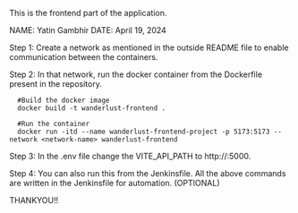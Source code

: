 This is the frontend part of the application.

NAME: Yatin Gambhir
DATE: April 19, 2024

Step 1: Create a network as mentioned in the outside README file to enable communication between the containers.

Step 2: In that network, run the docker container from the Dockerfile present in the repository.

      #Build the docker image
      docker build -t wanderlust-frontend .

      #Run the container
      docker run -itd --name wanderlust-frontend-project -p 5173:5173 --network <network-name> wanderlust-frontend
      
Step 3: In the .env file change the VITE_API_PATH to http://<public-ip-of-server>:5000.

Step 4: You can also run this from the Jenkinsfile. All the above commands are written in the Jenkinsfile for automation. (OPTIONAL)

THANKYOU!!
